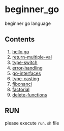 # beginner_go
beginner go language

## Contents
1. [hello.go](hello/hello.go)
2. [return-multiple-val](return-multiple-val/return-multiple-val.go)
3. [type-switch](type-switch/type-switch.go)
4. [error-handling](error-handling/error-handling.go)
5. [go-interfaces](go-interfaces/go-interfaces.go)
6. [type-casting](type-casting/type-casting.go)
7. [fibonanci](fibonanci/fibonanci.go)
8. [factorial](factorial/factorial.go)
9. [delete-functions](delete-functions/delete-functions.go)

## RUN
please execute `run.sh` file